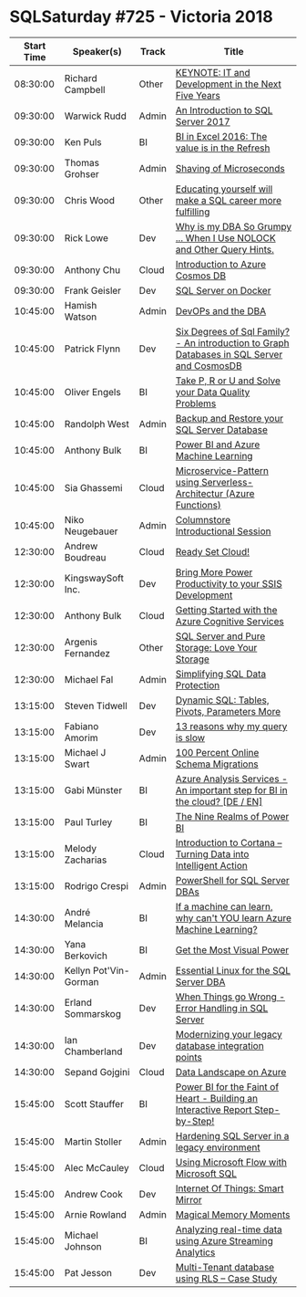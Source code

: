 # SQLSaturday #725 - Victoria 2018
Start Time|Speaker(s)|Track|Title
---|---|---|---
08:30:00|Richard Campbell|Other|[KEYNOTE:  IT and Development in the Next Five Years](72105.md)
09:30:00|Warwick Rudd|Admin|[An Introduction to SQL Server 2017](71170.md)
09:30:00|Ken Puls|BI|[BI in Excel 2016: The value is in the Refresh](71282.md)
09:30:00|Thomas Grohser|Admin|[Shaving of Microseconds](71570.md)
09:30:00|Chris Wood|Other|[Educating yourself will make a SQL career more fulfilling](71988.md)
09:30:00|Rick Lowe|Dev|[Why is my DBA So Grumpy ... When I Use NOLOCK and Other Query Hints.](72072.md)
09:30:00|Anthony Chu|Cloud|[Introduction to Azure Cosmos DB](72370.md)
09:30:00|Frank Geisler|Dev|[SQL Server on Docker](72710.md)
10:45:00|Hamish Watson|Admin|[DevOPs and the DBA](71168.md)
10:45:00|Patrick Flynn|Dev|[Six Degrees of Sql Family? - An introduction to Graph Databases in SQL Server and CosmosDB](71172.md)
10:45:00|Oliver Engels|BI|[Take P, R or U and Solve your Data Quality Problems](71265.md)
10:45:00|Randolph West|Admin|[Backup and Restore your SQL Server Database](71442.md)
10:45:00|Anthony Bulk|BI|[Power BI and Azure Machine Learning](71871.md)
10:45:00|Sia Ghassemi|Cloud|[Microservice-Pattern using Serverless-Architectur (Azure Functions)](73015.md)
10:45:00|Niko Neugebauer|Admin|[Columnstore Introductional Session](73670.md)
12:30:00|Andrew Boudreau|Cloud|[Ready Set Cloud!](75804.md)
12:30:00|KingswaySoft Inc.|Dev|[Bring More Power  Productivity to your SSIS Development](76894.md)
12:30:00|Anthony Bulk|Cloud|[Getting Started with the Azure Cognitive Services](76992.md)
12:30:00|Argenis Fernandez|Other|[SQL Server and Pure Storage: Love Your Storage](76994.md)
12:30:00|Michael Fal|Admin|[Simplifying SQL Data Protection](77015.md)
13:15:00|Steven Tidwell|Dev|[Dynamic SQL: Tables, Pivots, Parameters  More](71854.md)
13:15:00|Fabiano Amorim|Dev|[13 reasons why my query is slow](71934.md)
13:15:00|Michael J Swart|Admin|[100 Percent Online Schema Migrations](72462.md)
13:15:00|Gabi Münster|BI|[Azure Analysis Services - An important step for BI in the cloud? [DE / EN]](72469.md)
13:15:00|Paul Turley|BI|[The Nine Realms of Power BI](72576.md)
13:15:00|Melody Zacharias|Cloud|[Introduction to Cortana  – Turning Data into Intelligent Action](72740.md)
13:15:00|Rodrigo Crespi|Admin|[PowerShell for SQL Server DBAs](72751.md)
14:30:00|André Melancia|BI|[If a machine can learn, why can't YOU learn Azure Machine Learning?](71187.md)
14:30:00|Yana Berkovich|BI|[Get the Most Visual Power](71266.md)
14:30:00|Kellyn Pot'Vin-Gorman|Admin|[Essential Linux for the SQL Server DBA](71333.md)
14:30:00|Erland Sommarskog|Dev|[When Things go Wrong - Error Handling in SQL Server](71824.md)
14:30:00|Ian Chamberland|Dev|[Modernizing your legacy database integration points](71872.md)
14:30:00|Sepand Gojgini|Cloud|[Data Landscape on Azure](72060.md)
15:45:00|Scott Stauffer|BI|[Power BI for the Faint of Heart - Building an Interactive Report Step-by-Step!](71163.md)
15:45:00|Martin Stoller|Admin|[Hardening SQL Server in a legacy environment](72130.md)
15:45:00|Alec McCauley|Cloud|[Using Microsoft Flow with Microsoft SQL](72468.md)
15:45:00|Andrew Cook|Dev|[Internet Of Things: Smart Mirror](72492.md)
15:45:00|Arnie Rowland|Admin|[Magical Memory Moments](72497.md)
15:45:00|Michael Johnson|BI|[Analyzing real-time data using Azure Streaming Analytics](72656.md)
15:45:00|Pat Jesson|Dev|[Multi-Tenant database using RLS – Case Study](73170.md)
